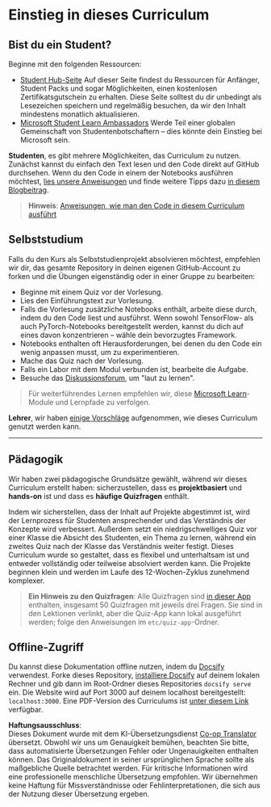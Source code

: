 <!--
CO_OP_TRANSLATOR_METADATA:
{
  "original_hash": "c4c545eb30765a49469ced84cfb4379f",
  "translation_date": "2025-08-24T09:44:20+00:00",
  "source_file": "lessons/0-course-setup/setup.md",
  "language_code": "de"
}
-->
# Einstieg in dieses Curriculum

## Bist du ein Student?

Beginne mit den folgenden Ressourcen:

* [Student Hub-Seite](https://docs.microsoft.com/learn/student-hub?WT.mc_id=academic-77998-cacaste) Auf dieser Seite findest du Ressourcen für Anfänger, Student Packs und sogar Möglichkeiten, einen kostenlosen Zertifikatsgutschein zu erhalten. Diese Seite solltest du dir unbedingt als Lesezeichen speichern und regelmäßig besuchen, da wir den Inhalt mindestens monatlich aktualisieren.
* [Microsoft Student Learn Ambassadors](https://studentambassadors.microsoft.com?WT.mc_id=academic-77998-cacaste) Werde Teil einer globalen Gemeinschaft von Studentenbotschaftern – dies könnte dein Einstieg bei Microsoft sein.

**Studenten**, es gibt mehrere Möglichkeiten, das Curriculum zu nutzen. Zunächst kannst du einfach den Text lesen und den Code direkt auf GitHub durchsehen. Wenn du den Code in einem der Notebooks ausführen möchtest, [lies unsere Anweisungen](./etc/how-to-run.md) und finde weitere Tipps dazu [in diesem Blogbeitrag](https://soshnikov.com/education/how-to-execute-notebooks-from-github/).

> **Hinweis**: [Anweisungen, wie man den Code in diesem Curriculum ausführt](./how-to-run.md)

## Selbststudium

Falls du den Kurs als Selbststudienprojekt absolvieren möchtest, empfehlen wir dir, das gesamte Repository in deinen eigenen GitHub-Account zu forken und die Übungen eigenständig oder in einer Gruppe zu bearbeiten:

* Beginne mit einem Quiz vor der Vorlesung.
* Lies den Einführungstext zur Vorlesung.
* Falls die Vorlesung zusätzliche Notebooks enthält, arbeite diese durch, indem du den Code liest und ausführst. Wenn sowohl TensorFlow- als auch PyTorch-Notebooks bereitgestellt werden, kannst du dich auf eines davon konzentrieren – wähle dein bevorzugtes Framework.
* Notebooks enthalten oft Herausforderungen, bei denen du den Code ein wenig anpassen musst, um zu experimentieren.
* Mache das Quiz nach der Vorlesung.
* Falls ein Labor mit dem Modul verbunden ist, bearbeite die Aufgabe.
* Besuche das [Diskussionsforum](https://github.com/microsoft/AI-For-Beginners/discussions), um "laut zu lernen".

> Für weiterführendes Lernen empfehlen wir, diese [Microsoft Learn](https://docs.microsoft.com/en-us/users/dmitrysoshnikov-9132/collections/31zgizg2p418yo/?WT.mc_id=academic-77998-cacaste)-Module und Lernpfade zu verfolgen.

**Lehrer**, wir haben [einige Vorschläge](/for-teachers.md) aufgenommen, wie dieses Curriculum genutzt werden kann.

---

## Pädagogik

Wir haben zwei pädagogische Grundsätze gewählt, während wir dieses Curriculum erstellt haben: sicherzustellen, dass es **projektbasiert** und **hands-on** ist und dass es **häufige Quizfragen** enthält.

Indem wir sicherstellen, dass der Inhalt auf Projekte abgestimmt ist, wird der Lernprozess für Studenten ansprechender und das Verständnis der Konzepte wird verbessert. Außerdem setzt ein niedrigschwelliges Quiz vor einer Klasse die Absicht des Studenten, ein Thema zu lernen, während ein zweites Quiz nach der Klasse das Verständnis weiter festigt. Dieses Curriculum wurde so gestaltet, dass es flexibel und unterhaltsam ist und entweder vollständig oder teilweise absolviert werden kann. Die Projekte beginnen klein und werden im Laufe des 12-Wochen-Zyklus zunehmend komplexer.

> **Ein Hinweis zu den Quizfragen**: Alle Quizfragen sind [in dieser App](https://red-field-0a6ddfd03.1.azurestaticapps.net/) enthalten, insgesamt 50 Quizfragen mit jeweils drei Fragen. Sie sind in den Lektionen verlinkt, aber die Quiz-App kann lokal ausgeführt werden; folge den Anweisungen im `etc/quiz-app`-Ordner.

## Offline-Zugriff

Du kannst diese Dokumentation offline nutzen, indem du [Docsify](https://docsify.js.org/#/) verwendest. Forke dieses Repository, [installiere Docsify](https://docsify.js.org/#/quickstart) auf deinem lokalen Rechner und gib dann im Root-Ordner dieses Repositories `docsify serve` ein. Die Website wird auf Port 3000 auf deinem localhost bereitgestellt: `localhost:3000`. Eine PDF-Version des Curriculums ist [unter diesem Link](../../../../../../../../../etc/pdf/readme.pdf) verfügbar.

**Haftungsausschluss**:  
Dieses Dokument wurde mit dem KI-Übersetzungsdienst [Co-op Translator](https://github.com/Azure/co-op-translator) übersetzt. Obwohl wir uns um Genauigkeit bemühen, beachten Sie bitte, dass automatisierte Übersetzungen Fehler oder Ungenauigkeiten enthalten können. Das Originaldokument in seiner ursprünglichen Sprache sollte als maßgebliche Quelle betrachtet werden. Für kritische Informationen wird eine professionelle menschliche Übersetzung empfohlen. Wir übernehmen keine Haftung für Missverständnisse oder Fehlinterpretationen, die sich aus der Nutzung dieser Übersetzung ergeben.
